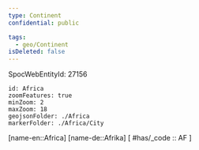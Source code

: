 ```yaml
---
type: Continent
confidential: public

tags:
  - geo/Continent
isDeleted: false
---
```

SpocWebEntityId: 27156
```leaflet
id: Africa
zoomFeatures: true 
minZoom: 2 
maxZoom: 18
geojsonFolder: ./Africa
markerFolder: ./Africa/City
```

[name-en::Africa]
[name-de::Afrika]
[ #has/_code  :: AF ]
